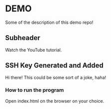 # DEMO

Some of the description of this demo repo!

## Subheader

Watch the YouTube tutorial.

## SSH Key Generated and Added

Hi there! This could be some sort of a joke, haha!

### How to run the program

Open index.html on the browser on your choice.
